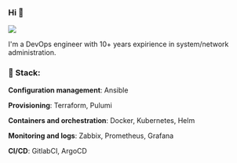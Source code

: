 ### Hi 👋

<p align="left">
    <a href="https://t.me/i_might_be_anyone"><img src="https://badgen.net/badge/icon/%40i_might_be_anyone?icon=telegram&label=TG" /></a>
</p>


I'm a DevOps engineer with 10+ years expirience in system/network administration.

### 🧰 Stack:

**Configuration management**: Ansible

**Provisioning**: Terraform, Pulumi

**Containers and orchestration**: Docker, Kubernetes, Helm

**Monitoring and logs**: Zabbix, Prometheus, Grafana

**CI/CD**: GitlabCI, ArgoCD
